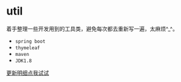 # util
着手整理一些开发用到的工具类，避免每次都去重新写一遍，太麻烦^_^。   
+ `spring boot`   
+ `thymeleaf`  
+  `maven`    
+ `JDK1.8`

[更新明细点我试试](https://github.com/xieshuang/util/wiki)

